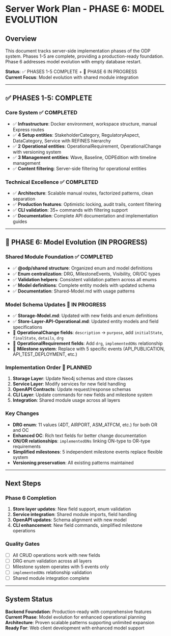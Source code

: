 # Server Work Plan - PHASE 6: MODEL EVOLUTION

## Overview
This document tracks server-side implementation phases of the ODP system. Phases 1-5 are complete, providing a production-ready foundation. Phase 6 addresses model evolution with empty database restart.

**Status**: ✅ PHASES 1-5 COMPLETE + 🚧 PHASE 6 IN PROGRESS  
**Current Focus**: Model evolution with shared module integration

---

## ✅ PHASES 1-5: COMPLETE

### Core System ✅ COMPLETED
- ✅ **Infrastructure**: Docker environment, workspace structure, manual Express routes
- ✅ **4 Setup entities**: StakeholderCategory, RegulatoryAspect, DataCategory, Service with REFINES hierarchy
- ✅ **2 Operational entities**: OperationalRequirement, OperationalChange with versioning system
- ✅ **3 Management entities**: Wave, Baseline, ODPEdition with timeline management
- ✅ **Content filtering**: Server-side filtering for operational entities

### Technical Excellence ✅ COMPLETED
- ✅ **Architecture**: Scalable manual routes, factorized patterns, clean separation
- ✅ **Production features**: Optimistic locking, audit trails, content filtering
- ✅ **CLI validation**: 35+ commands with filtering support
- ✅ **Documentation**: Complete API documentation and implementation guides

---

## 🚧 PHASE 6: Model Evolution (IN PROGRESS)

### Shared Module Foundation ✅ COMPLETED
- ✅ **@odp/shared structure**: Organized enum and model definitions
- ✅ **Enum centralization**: DRG, MilestoneEvents, Visibility, OR/OC types
- ✅ **Validation helpers**: Consistent validation pattern across all enums
- ✅ **Model definitions**: Complete entity models with updated schema
- ✅ **Documentation**: Shared-Model.md with usage patterns

### Model Schema Updates 🚧 IN PROGRESS
- ✅ **Storage-Model.md**: Updated with new fields and enum definitions
- ✅ **Store-Layer-API-Operational.md**: Updated entity models and field specifications
- 🚧 **OperationalChange fields**: `description` → `purpose`, add `initialState`, `finalState`, `details`, `drg`
- 🚧 **OperationalRequirement fields**: Add `drg`, `implementedONs` relationship
- 🚧 **Milestone system**: Replace with 5 specific events (API_PUBLICATION, API_TEST_DEPLOYMENT, etc.)

### Implementation Order 🚧 PLANNED
1. **Storage Layer**: Update Neo4j schemas and store classes
2. **Service Layer**: Modify services for new field handling
3. **OpenAPI Contracts**: Update request/response schemas
4. **CLI Layer**: Update commands for new fields and milestone system
5. **Integration**: Shared module usage across all layers

### Key Changes
- **DRG enum**: 11 values (4DT, AIRPORT, ASM_ATFCM, etc.) for both OR and OC
- **Enhanced OC**: Rich text fields for better change documentation
- **ON/OR relationships**: `implementedONs` linking ON-type to OR-type requirements
- **Simplified milestones**: 5 independent milestone events replace flexible system
- **Versioning preservation**: All existing patterns maintained

---

## Next Steps

### Phase 6 Completion
1. **Store layer updates**: New field support, enum validation
2. **Service integration**: Shared module imports, field handling
3. **OpenAPI updates**: Schema alignment with new model
4. **CLI enhancement**: New field commands, simplified milestone operations

### Quality Gates
- [ ] All CRUD operations work with new fields
- [ ] DRG enum validation across all layers
- [ ] Milestone system operates with 5 events only
- [ ] `implementedONs` relationship validation
- [ ] Shared module integration complete

---

## System Status

**Backend Foundation**: Production-ready with comprehensive features  
**Current Phase**: Model evolution for enhanced operational planning  
**Architecture**: Proven scalable patterns supporting unlimited expansion  
**Ready For**: Web client development with enhanced model support